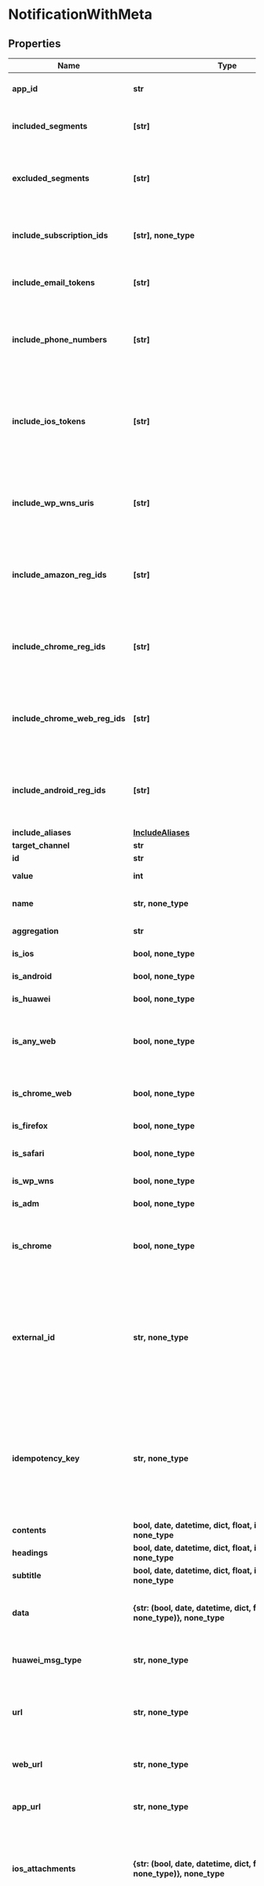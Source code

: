 # NotificationWithMeta


## Properties
Name | Type | Description | Notes
------------ | ------------- | ------------- | -------------
**app_id** | **str** | Required: Your OneSignal Application ID, which can be found in Keys & IDs. It is a UUID and looks similar to 8250eaf6-1a58-489e-b136-7c74a864b434.  | 
**included_segments** | **[str]** | The segment names you want to target. Users in these segments will receive a notification. This targeting parameter is only compatible with excluded_segments. Example: [\"Active Users\", \"Inactive Users\"]  | [optional] 
**excluded_segments** | **[str]** | Segment that will be excluded when sending. Users in these segments will not receive a notification, even if they were included in included_segments. This targeting parameter is only compatible with included_segments. Example: [\"Active Users\", \"Inactive Users\"]  | [optional] 
**include_subscription_ids** | **[str], none_type** | Specific subscription ids to send your notification to. _Does not require API Auth Key._ Not compatible with any other targeting parameters. Example: [\"1dd608f2-c6a1-11e3-851d-000c2940e62c\"] Limit of 2,000 entries per REST API call  | [optional] 
**include_email_tokens** | **[str]** | Recommended for Sending Emails - Target specific email addresses. If an email does not correspond to an existing user, a new user will be created. Example: nick@catfac.ts Limit of 2,000 entries per REST API call  | [optional] 
**include_phone_numbers** | **[str]** | Recommended for Sending SMS - Target specific phone numbers. The phone number should be in the E.164 format. Phone number should be an existing subscriber on OneSignal. Refer our docs to learn how to add phone numbers to OneSignal. Example phone number: +1999999999 Limit of 2,000 entries per REST API call  | [optional] 
**include_ios_tokens** | **[str]** | Not Recommended: Please consider using include_subscription_ids or include_aliases instead. Target using iOS device tokens. Warning: Only works with Production tokens. All non-alphanumeric characters must be removed from each token. If a token does not correspond to an existing user, a new user will be created. Example: ce777617da7f548fe7a9ab6febb56cf39fba6d38203... Limit of 2,000 entries per REST API call  | [optional] 
**include_wp_wns_uris** | **[str]** | Not Recommended: Please consider using include_subscription_ids or include_aliases instead. Target using Windows URIs. If a token does not correspond to an existing user, a new user will be created. Example: http://s.notify.live.net/u/1/bn1/HmQAAACPaLDr-... Limit of 2,000 entries per REST API call  | [optional] 
**include_amazon_reg_ids** | **[str]** | Not Recommended: Please consider using include_subscription_ids or include_aliases instead. Target using Amazon ADM registration IDs. If a token does not correspond to an existing user, a new user will be created. Example: amzn1.adm-registration.v1.XpvSSUk0Rc3hTVVV... Limit of 2,000 entries per REST API call  | [optional] 
**include_chrome_reg_ids** | **[str]** | Not Recommended: Please consider using include_subscription_ids or include_aliases instead. Target using Chrome App registration IDs. If a token does not correspond to an existing user, a new user will be created. Example: APA91bEeiUeSukAAUdnw3O2RB45FWlSpgJ7Ji_... Limit of 2,000 entries per REST API call  | [optional] 
**include_chrome_web_reg_ids** | **[str]** | Not Recommended: Please consider using include_subscription_ids or include_aliases instead. Target using Chrome Web Push registration IDs. If a token does not correspond to an existing user, a new user will be created. Example: APA91bEeiUeSukAAUdnw3O2RB45FWlSpgJ7Ji_... Limit of 2,000 entries per REST API call  | [optional] 
**include_android_reg_ids** | **[str]** | Not Recommended: Please consider using include_subscription_ids or include_aliases instead. Target using Android device registration IDs. If a token does not correspond to an existing user, a new user will be created. Example: APA91bEeiUeSukAAUdnw3O2RB45FWlSpgJ7Ji_... Limit of 2,000 entries per REST API call  | [optional] 
**include_aliases** | [**IncludeAliases**](IncludeAliases.md) |  | [optional] 
**target_channel** | **str** |  | [optional] 
**id** | **str** |  | [optional] 
**value** | **int** |  | [optional] [readonly] 
**name** | **str, none_type** | Required for SMS Messages. An identifier for tracking message within the OneSignal dashboard or export analytics. Not shown to end user. | [optional] 
**aggregation** | **str** |  | [optional] [readonly] 
**is_ios** | **bool, none_type** | Indicates whether to send to all devices registered under your app's Apple iOS platform. | [optional] 
**is_android** | **bool, none_type** | Indicates whether to send to all devices registered under your app's Google Android platform. | [optional] 
**is_huawei** | **bool, none_type** | Indicates whether to send to all devices registered under your app's Huawei Android platform. | [optional] 
**is_any_web** | **bool, none_type** | Indicates whether to send to all subscribed web browser users, including Chrome, Firefox, and Safari. You may use this instead as a combined flag instead of separately enabling isChromeWeb, isFirefox, and isSafari, though the three options are equivalent to this one.  | [optional] 
**is_chrome_web** | **bool, none_type** | Indicates whether to send to all Google Chrome, Chrome on Android, and Mozilla Firefox users registered under your Chrome & Firefox web push platform. | [optional] 
**is_firefox** | **bool, none_type** | Indicates whether to send to all Mozilla Firefox desktop users registered under your Firefox web push platform. | [optional] 
**is_safari** | **bool, none_type** | Does not support iOS Safari. Indicates whether to send to all Apple's Safari desktop users registered under your Safari web push platform. Read more iOS Safari | [optional] 
**is_wp_wns** | **bool, none_type** | Indicates whether to send to all devices registered under your app's Windows platform. | [optional] 
**is_adm** | **bool, none_type** | Indicates whether to send to all devices registered under your app's Amazon Fire platform. | [optional] 
**is_chrome** | **bool, none_type** | This flag is not used for web push Please see isChromeWeb for sending to web push users. This flag only applies to Google Chrome Apps & Extensions. Indicates whether to send to all devices registered under your app's Google Chrome Apps & Extension platform.  | [optional] 
**external_id** | **str, none_type** | [DEPRECATED] Correlation and idempotency key. A request received with this parameter will first look for another notification with the same external_id. If one exists, a notification will not be sent, and result of the previous operation will instead be returned. Therefore, if you plan on using this feature, it's important to use a good source of randomness to generate the UUID passed here. This key is only idempotent for 30 days. After 30 days, the notification could be removed from our system and a notification with the same external_id will be sent again.   See Idempotent Notification Requests for more details writeOnly: true  | [optional] 
**idempotency_key** | **str, none_type** | Correlation and idempotency key. A request received with this parameter will first look for another notification with the same idempotency key. If one exists, a notification will not be sent, and result of the previous operation will instead be returned. Therefore, if you plan on using this feature, it's important to use a good source of randomness to generate the UUID passed here. This key is only idempotent for 30 days. After 30 days, the notification could be removed from our system and a notification with the same idempotency key will be sent again.   See Idempotent Notification Requests for more details writeOnly: true  | [optional] 
**contents** | **bool, date, datetime, dict, float, int, list, str, none_type** |  | [optional] 
**headings** | **bool, date, datetime, dict, float, int, list, str, none_type** |  | [optional] 
**subtitle** | **bool, date, datetime, dict, float, int, list, str, none_type** |  | [optional] 
**data** | **{str: (bool, date, datetime, dict, float, int, list, str, none_type)}, none_type** | Channel: Push Notifications Platform: Huawei A custom map of data that is passed back to your app. Same as using Additional Data within the dashboard. Can use up to 2048 bytes of data. Example: {\"abc\": 123, \"foo\": \"bar\", \"event_performed\": true, \"amount\": 12.1}  | [optional] 
**huawei_msg_type** | **str, none_type** | Channel: Push Notifications Platform: Huawei Use \"data\" or \"message\" depending on the type of notification you are sending. More details in Data & Background Notifications.  | [optional] 
**url** | **str, none_type** | Channel: Push Notifications Platform: All The URL to open in the browser when a user clicks on the notification. Note: iOS needs https or updated NSAppTransportSecurity in plist This field supports inline substitutions. Omit if including web_url or app_url Example: https://onesignal.com  | [optional] 
**web_url** | **str, none_type** | Channel: Push Notifications Platform: All Browsers Same as url but only sent to web push platforms. Including Chrome, Firefox, Safari, Opera, etc. Example: https://onesignal.com  | [optional] 
**app_url** | **str, none_type** | Channel: Push Notifications Platform: All Browsers Same as url but only sent to web push platforms. Including iOS, Android, macOS, Windows, ChromeApps, etc. Example: https://onesignal.com  | [optional] 
**ios_attachments** | **{str: (bool, date, datetime, dict, float, int, list, str, none_type)}, none_type** | Channel: Push Notifications Platform: iOS 10+ Adds media attachments to notifications. Set as JSON object, key as a media id of your choice and the value as a valid local filename or URL. User must press and hold on the notification to view. Do not set mutable_content to download attachments. The OneSignal SDK does this automatically Example: {\"id1\": \"https://domain.com/image.jpg\"}  | [optional] 
**template_id** | **str, none_type** | Channel: Push Notifications Platform: All Use a template you setup on our dashboard. The template_id is the UUID found in the URL when viewing a template on our dashboard. Example: be4a8044-bbd6-11e4-a581-000c2940e62c  | [optional] 
**content_available** | **bool, none_type** | Channel: Push Notifications Platform: iOS Sending true wakes your app from background to run custom native code (Apple interprets this as content-available=1). Note: Not applicable if the app is in the \"force-quit\" state (i.e app was swiped away). Omit the contents field to prevent displaying a visible notification.  | [optional] 
**mutable_content** | **bool** | Channel: Push Notifications Platform: iOS 10+ Always defaults to true and cannot be turned off. Allows tracking of notification receives and changing of the notification content in your app before it is displayed. Triggers didReceive(_:withContentHandler:) on your UNNotificationServiceExtension.  | [optional] 
**target_content_identifier** | **str, none_type** | Channel: Push Notifications Platform: iOS 13+ Use to target a specific experience in your App Clip, or to target your notification to a specific window in a multi-scene App.  | [optional] 
**big_picture** | **str, none_type** | Channel: Push Notifications Platform: Android Picture to display in the expanded view. Can be a drawable resource name or a URL.  | [optional] 
**huawei_big_picture** | **str, none_type** | Channel: Push Notifications Platform: Huawei Picture to display in the expanded view. Can be a drawable resource name or a URL.  | [optional] 
**adm_big_picture** | **str, none_type** | Channel: Push Notifications Platform: Amazon Picture to display in the expanded view. Can be a drawable resource name or a URL.  | [optional] 
**chrome_big_picture** | **str, none_type** | Channel: Push Notifications Platform: ChromeApp Large picture to display below the notification text. Must be a local URL.  | [optional] 
**chrome_web_image** | **str, none_type** | Channel: Push Notifications Platform: Chrome 56+ Sets the web push notification's large image to be shown below the notification's title and text. Please see Web Push Notification Icons.  | [optional] 
**buttons** | [**[Button], none_type**](Button.md) | Channel: Push Notifications Platform: iOS 8.0+, Android 4.1+, and derivatives like Amazon Buttons to add to the notification. Icon only works for Android. Buttons show in reverse order of array position i.e. Last item in array shows as first button on device. Example: [{\"id\": \"id2\", \"text\": \"second button\", \"icon\": \"ic_menu_share\"}, {\"id\": \"id1\", \"text\": \"first button\", \"icon\": \"ic_menu_send\"}]  | [optional] 
**web_buttons** | [**[WebButton], none_type**](WebButton.md) | Channel: Push Notifications Platform: Chrome 48+ Add action buttons to the notification. The id field is required. Example: [{\"id\": \"like-button\", \"text\": \"Like\", \"icon\": \"http://i.imgur.com/N8SN8ZS.png\", \"url\": \"https://yoursite.com\"}, {\"id\": \"read-more-button\", \"text\": \"Read more\", \"icon\": \"http://i.imgur.com/MIxJp1L.png\", \"url\": \"https://yoursite.com\"}]  | [optional] 
**ios_category** | **str, none_type** | Channel: Push Notifications Platform: iOS Category APS payload, use with registerUserNotificationSettings:categories in your Objective-C / Swift code. Example: calendar category which contains actions like accept and decline iOS 10+ This will trigger your UNNotificationContentExtension whose ID matches this category.  | [optional] 
**android_channel_id** | **str** | Channel: Push Notifications Platform: Android The Android Oreo Notification Category to send the notification under. See the Category documentation on creating one and getting it's id.  | [optional] 
**huawei_channel_id** | **str, none_type** | Channel: Push Notifications Platform: Huawei The Android Oreo Notification Category to send the notification under. See the Category documentation on creating one and getting it's id.  | [optional] 
**existing_android_channel_id** | **str** | Channel: Push Notifications Platform: Android Use this if you have client side Android Oreo Channels you have already defined in your app with code.  | [optional] 
**huawei_existing_channel_id** | **str, none_type** | Channel: Push Notifications Platform: Huawei Use this if you have client side Android Oreo Channels you have already defined in your app with code.  | [optional] 
**android_background_layout** | [**BasicNotificationAllOfAndroidBackgroundLayout**](BasicNotificationAllOfAndroidBackgroundLayout.md) |  | [optional] 
**small_icon** | **str, none_type** | Channel: Push Notifications Platform: Android Icon shown in the status bar and on the top left of the notification. If not set a bell icon will be used or ic_stat_onesignal_default if you have set this resource name. See: How to create small icons  | [optional] 
**huawei_small_icon** | **str, none_type** | Channel: Push Notifications Platform: Huawei Icon shown in the status bar and on the top left of the notification. Use an Android resource path (E.g. /drawable/small_icon). Defaults to your app icon if not set.  | [optional] 
**large_icon** | **str, none_type** | Channel: Push Notifications Platform: Android Can be a drawable resource name or a URL. See: How to create large icons  | [optional] 
**huawei_large_icon** | **str, none_type** | Channel: Push Notifications Platform: Huawei Can be a drawable resource name or a URL. See: How to create large icons  | [optional] 
**adm_small_icon** | **str, none_type** | Channel: Push Notifications Platform: Amazon If not set a bell icon will be used or ic_stat_onesignal_default if you have set this resource name. See: How to create small icons  | [optional] 
**adm_large_icon** | **str, none_type** | Channel: Push Notifications Platform: Amazon If blank the small_icon is used. Can be a drawable resource name or a URL. See: How to create large icons  | [optional] 
**chrome_web_icon** | **str, none_type** | Channel: Push Notifications Platform: Chrome Sets the web push notification's icon. An image URL linking to a valid image. Common image types are supported; GIF will not animate. We recommend 256x256 (at least 80x80) to display well on high DPI devices. Firefox will also use this icon, unless you specify firefox_icon.  | [optional] 
**chrome_web_badge** | **str, none_type** | Channel: Push Notifications Platform: Chrome Sets the web push notification icon for Android devices in the notification shade. Please see Web Push Notification Badge.  | [optional] 
**firefox_icon** | **str, none_type** | Channel: Push Notifications Platform: Firefox Not recommended Few people need to set Firefox-specific icons. We recommend setting chrome_web_icon instead, which Firefox will also use. Sets the web push notification's icon for Firefox. An image URL linking to a valid image. Common image types are supported; GIF will not animate. We recommend 256x256 (at least 80x80) to display well on high DPI devices.  | [optional] 
**chrome_icon** | **str, none_type** | Channel: Push Notifications Platform: ChromeApp This flag is not used for web push For web push, please see chrome_web_icon instead. The local URL to an icon to use. If blank, the app icon will be used.  | [optional] 
**ios_sound** | **str, none_type** | Channel: Push Notifications Platform: iOS Sound file that is included in your app to play instead of the default device notification sound. Pass nil to disable vibration and sound for the notification. Example: \"notification.wav\"  | [optional] 
**android_sound** | **str, none_type** | Channel: Push Notifications Platform: Android &#9888;&#65039;Deprecated, this field doesn't work on Android 8 (Oreo) and newer devices! Please use Notification Categories / Channels noted above instead to support ALL versions of Android. Sound file that is included in your app to play instead of the default device notification sound. Pass nil to disable sound for the notification. NOTE: Leave off file extension for Android. Example: \"notification\"  | [optional] 
**huawei_sound** | **str, none_type** | Channel: Push Notifications Platform: Huawei &#9888;&#65039;Deprecated, this field ONLY works on EMUI 5 (Android 7 based) and older devices. Please also set Notification Categories / Channels noted above to support EMUI 8 (Android 8 based) devices. Sound file that is included in your app to play instead of the default device notification sound. NOTE: Leave off file extension for and include the full path.  Example: \"/res/raw/notification\"  | [optional] 
**adm_sound** | **str, none_type** | Channel: Push Notifications Platform: Amazon &#9888;&#65039;Deprecated, this field doesn't work on Android 8 (Oreo) and newer devices! Please use Notification Categories / Channels noted above instead to support ALL versions of Android. Sound file that is included in your app to play instead of the default device notification sound. Pass nil to disable sound for the notification. NOTE: Leave off file extension for Android. Example: \"notification\"  | [optional] 
**wp_wns_sound** | **str, none_type** | Channel: Push Notifications Platform: Windows Sound file that is included in your app to play instead of the default device notification sound. Example: \"notification.wav\"  | [optional] 
**android_led_color** | **str, none_type** | Channel: Push Notifications Platform: Android &#9888;&#65039;Deprecated, this field doesn't work on Android 8 (Oreo) and newer devices! Please use Notification Categories / Channels noted above instead to support ALL versions of Android. Sets the devices LED notification light if the device has one. ARGB Hex format. Example(Blue): \"FF0000FF\"  | [optional] 
**huawei_led_color** | **str, none_type** | Channel: Push Notifications Platform: Huawei &#9888;&#65039;Deprecated, this field ONLY works on EMUI 5 (Android 7 based) and older devices. Please also set Notification Categories / Channels noted above to support EMUI 8 (Android 8 based) devices. Sets the devices LED notification light if the device has one. RGB Hex format. Example(Blue): \"0000FF\"  | [optional] 
**android_accent_color** | **str, none_type** | Channel: Push Notifications Platform: Android Sets the background color of the notification circle to the left of the notification text. Only applies to apps targeting Android API level 21+ on Android 5.0+ devices. Example(Red): \"FFFF0000\"  | [optional] 
**huawei_accent_color** | **str, none_type** | Channel: Push Notifications Platform: Huawei Accent Color used on Action Buttons and Group overflow count. Uses RGB Hex value (E.g. #9900FF). Defaults to device's theme color if not set.  | [optional] 
**android_visibility** | **int, none_type** | Channel: Push Notifications Platform: Android 5.0_ &#9888;&#65039;Deprecated, this field doesn't work on Android 8 (Oreo) and newer devices! Please use Notification Categories / Channels noted above instead to support ALL versions of Android. 1 = Public (default) (Shows the full message on the lock screen unless the user has disabled all notifications from showing on the lock screen. Please consider the user and mark private if the contents are.) 0 = Private (Hides message contents on lock screen if the user set \"Hide sensitive notification content\" in the system settings) -1 = Secret (Notification does not show on the lock screen at all)  | [optional] 
**huawei_visibility** | **int, none_type** | Channel: Push Notifications Platform: Huawei &#9888;&#65039;Deprecated, this field ONLY works on EMUI 5 (Android 7 based) and older devices. Please also set Notification Categories / Channels noted above to support EMUI 8 (Android 8 based) devices. 1 = Public (default) (Shows the full message on the lock screen unless the user has disabled all notifications from showing on the lock screen. Please consider the user and mark private if the contents are.) 0 = Private (Hides message contents on lock screen if the user set \"Hide sensitive notification content\" in the system settings) -1 = Secret (Notification does not show on the lock screen at all)  | [optional] 
**ios_badge_type** | **str, none_type** | Channel: Push Notifications Platform: iOS Describes whether to set or increase/decrease your app's iOS badge count by the ios_badgeCount specified count. Can specify None, SetTo, or Increase. `None` leaves the count unaffected. `SetTo` directly sets the badge count to the number specified in ios_badgeCount. `Increase` adds the number specified in ios_badgeCount to the total. Use a negative number to decrease the badge count.  | [optional] 
**ios_badge_count** | **int, none_type** | Channel: Push Notifications Platform: iOS Used with ios_badgeType, describes the value to set or amount to increase/decrease your app's iOS badge count by. You can use a negative number to decrease the badge count when used with an ios_badgeType of Increase.  | [optional] 
**collapse_id** | **str** | Channel: Push Notifications Platform: iOS 10+, Android Only one notification with the same id will be shown on the device. Use the same id to update an existing notification instead of showing a new one. Limit of 64 characters.  | [optional] 
**web_push_topic** | **str, none_type** | Channel: Push Notifications Platform: All Browsers Display multiple notifications at once with different topics.  | [optional] 
**apns_alert** | **{str: (bool, date, datetime, dict, float, int, list, str, none_type)}, none_type** | Channel: Push Notifications Platform: iOS 10+ iOS can localize push notification messages on the client using special parameters such as loc-key. When using the Create Notification endpoint, you must include these parameters inside of a field called apns_alert. Please see Apple's guide on localizing push notifications to learn more.  | [optional] 
**delayed_option** | **str, none_type** | Channel: All Possible values are: timezone (Deliver at a specific time-of-day in each users own timezone) last-active Same as Intelligent Delivery . (Deliver at the same time of day as each user last used your app). If send_after is used, this takes effect after the send_after time has elapsed.  | [optional] 
**delivery_time_of_day** | **str, none_type** | Channel: All Use with delayed_option=timezone. Examples: \"9:00AM\" \"21:45\" \"9:45:30\"  | [optional] 
**ttl** | **int, none_type** | Channel: Push Notifications Platform: iOS, Android, Chrome, Firefox, Safari, ChromeWeb Time To Live - In seconds. The notification will be expired if the device does not come back online within this time. The default is 259,200 seconds (3 days). Max value to set is 2419200 seconds (28 days).  | [optional] 
**priority** | **int, none_type** | Channel: Push Notifications Platform: Android, Chrome, ChromeWeb Delivery priority through the push server (example GCM/FCM). Pass 10 for high priority or any other integer for normal priority. Defaults to normal priority for Android and high for iOS. For Android 6.0+ devices setting priority to high will wake the device out of doze mode.  | [optional] 
**apns_push_type_override** | **str** | Channel: Push Notifications Platform: iOS valid values: voip Set the value to voip for sending VoIP Notifications This field maps to the APNS header apns-push-type. Note: alert and background are automatically set by OneSignal  | [optional] 
**throttle_rate_per_minute** | **int, none_type** | number of push notifications sent per minute. Paid Feature Only. If throttling is not enabled for the app or the notification, and for free accounts, null is returned. Refer to Throttling for more details. | [optional] 
**android_group** | **str, none_type** | Channel: Push Notifications Platform: Android Notifications with the same group will be stacked together using Android's Notification Grouping feature.  | [optional] 
**android_group_message** | **str, none_type** | Channel: Push Notifications Platform: Android Note: This only works for Android 6 and older. Android 7+ allows full expansion of all message. Summary message to display when 2+ notifications are stacked together. Default is \"# new messages\". Include $[notif_count] in your message and it will be replaced with the current number. Languages - The value of each key is the message that will be sent to users for that language. \"en\" (English) is required. The key of each hash is either a a 2 character language code or one of zh-Hans/zh-Hant for Simplified or Traditional Chinese. Read more: supported languages. Example: {\"en\": \"You have $[notif_count] new messages\"}  | [optional] 
**adm_group** | **str, none_type** | Channel: Push Notifications Platform: Amazon Notifications with the same group will be stacked together using Android's Notification Grouping feature.  | [optional] 
**adm_group_message** | **{str: (bool, date, datetime, dict, float, int, list, str, none_type)}, none_type** | Channel: Push Notifications Platform: Amazon Summary message to display when 2+ notifications are stacked together. Default is \"# new messages\". Include $[notif_count] in your message and it will be replaced with the current number. \"en\" (English) is required. The key of each hash is either a a 2 character language code or one of zh-Hans/zh-Hant for Simplified or Traditional Chinese. The value of each key is the message that will be sent to users for that language. Example: {\"en\": \"You have $[notif_count] new messages\"}  | [optional] 
**thread_id** | **str, none_type** | Channel: Push Notifications Platform: iOS 12+ This parameter is supported in iOS 12 and above. It allows you to group related notifications together. If two notifications have the same thread-id, they will both be added to the same group.  | [optional] 
**summary_arg** | **str** | Channel: Push Notifications Platform: iOS 12+ When using thread_id to create grouped notifications in iOS 12+, you can also control the summary. For example, a grouped notification can say \"12 more notifications from John Doe\". The summary_arg lets you set the name of the person/thing the notifications are coming from, and will show up as \"X more notifications from summary_arg\"  | [optional] 
**summary_arg_count** | **int** | Channel: Push Notifications Platform: iOS 12+ When using thread_id, you can also control the count of the number of notifications in the group. For example, if the group already has 12 notifications, and you send a new notification with summary_arg_count = 2, the new total will be 14 and the summary will be \"14 more notifications from summary_arg\"  | [optional] 
**ios_relevance_score** | **float, none_type** | Channel: Push Notifications Platform: iOS 15+ A score to be set per notification to indicate how it should be displayed when grouped. Use a float between 0-1.  | [optional] 
**ios_interruption_level** | **str, none_type** | Channel: Push Notifications Platform: iOS 15+ Focus Modes and Interruption Levels indicate the priority and delivery timing of a notification, to \"interrupt\" the user. Can choose from options: ['active', 'passive', 'time_sensitive', 'critical']. Default is active.  | [optional] 
**email_subject** | **str, none_type** | Channel: Email Required.  The subject of the email.  | [optional] 
**email_body** | **str** | Channel: Email Required unless template_id is set. HTML suported The body of the email you wish to send. Typically, customers include their own HTML templates here. Must include [unsubscribe_url] in an <a> tag somewhere in the email. Note: any malformed HTML content will be sent to users. Please double-check your HTML is valid.  | [optional] 
**email_from_name** | **str, none_type** | Channel: Email The name the email is from. If not specified, will default to \"from name\" set in the OneSignal Dashboard Email Settings.  | [optional] 
**email_from_address** | **str, none_type** | Channel: Email The email address the email is from. If not specified, will default to \"from email\" set in the OneSignal Dashboard Email Settings.  | [optional] 
**email_preheader** | **str, none_type** | Channel: Email The preheader text of the email. Preheader is the preview text displayed immediately after an email subject that provides additional context about the email content. If not specified, will default to null.  | [optional] 
**disable_email_click_tracking** | **bool, none_type** | Channel: Email Default is `false`. If set to `true`, the URLs sent within the email will not include link tracking and will be the same as originally set; otherwise, all the URLs in the email will be tracked. | [optional] 
**include_unsubscribed** | **bool** | Channel: Email Default is `false`. This field is used to send transactional notifications. If set to `true`, this notification will also be sent to unsubscribed emails. If a `template_id` is provided, the `include_unsubscribed` value from the template will be inherited. If you are using a third-party ESP, this field requires the ESP's list of unsubscribed emails to be cleared. | [optional] 
**sms_from** | **str, none_type** | Channel: SMS Phone Number used to send SMS. Should be a registered Twilio phone number in E.164 format.  | [optional] 
**sms_media_urls** | **[str], none_type** | Channel: SMS URLs for the media files to be attached to the SMS content. Limit: 10 media urls with a total max. size of 5MBs.  | [optional] 
**filters** | [**[FilterExpression], none_type**](FilterExpression.md) |  | [optional] 
**custom_data** | **{str: (bool, date, datetime, dict, float, int, list, str, none_type)}, none_type** | Channel: All JSON object that can be used as a source of message personalization data for fields that support tag variable substitution. Push, SMS: Can accept up to 2048 bytes of valid JSON. Email: Can accept up to 10000 bytes of valid JSON. Example: {\"order_id\": 123, \"currency\": \"USD\", \"amount\": 25}  | [optional] 
**successful** | **int** | Number of notifications that were successfully delivered. | [optional] 
**failed** | **int** | Number of notifications that could not be delivered due to those devices being unsubscribed. | [optional] 
**errored** | **int** | Number of notifications that could not be delivered due to an error. You can find more information by viewing the notification in the dashboard. | [optional] 
**converted** | **int** | Number of users who have clicked / tapped on your notification. | [optional] 
**received** | **int, none_type** | Confirmed Deliveries number of devices that received the push notification. Paid Feature Only. Free accounts will see 0. | [optional] 
**outcomes** | [**[OutcomeData]**](OutcomeData.md) |  | [optional] 
**remaining** | **int** | Number of notifications that have not been sent out yet. This can mean either our system is still processing the notification or you have delayed options set. | [optional] 
**queued_at** | **int** | Unix timestamp indicating when the notification was created. | [optional] 
**send_after** | **int, none_type** | Unix timestamp indicating when notification delivery should begin. | [optional] 
**completed_at** | **int, none_type** | Unix timestamp indicating when notification delivery completed. The delivery duration from start to finish can be calculated with completed_at - send_after. | [optional] 
**platform_delivery_stats** | [**PlatformDeliveryData**](PlatformDeliveryData.md) |  | [optional] 
**canceled** | **bool** | Indicates whether the notification was canceled before it could be sent. | [optional] 
**any string name** | **bool, date, datetime, dict, float, int, list, str, none_type** | any string name can be used but the value must be the correct type | [optional]

[[Back to Model list]](../README.md#documentation-for-models) [[Back to API list]](../README.md#documentation-for-api-endpoints) [[Back to README]](../README.md)


